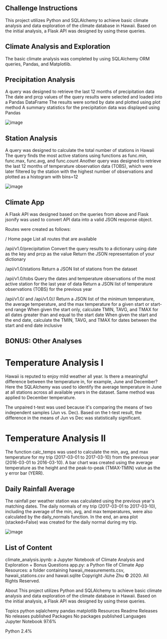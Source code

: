 ## Challenge Instructions
This project utilizes Python and SQLAlchemy to achieve basic climate analysis and data exploration of the climate database in Hawaii. Based on the initial analysis, a Flask API was designed by using these queries.

## Climate Analysis and Exploration
The basic climate analysis was completed by using SQLAlchemy ORM queries, Pandas, and Matplotlib.

## Precipitation Analysis
A query was designed to retrieve the last 12 months of precipitation data
The date and prcp values of the query results were selected and loaded into a Pandas DataFrame
The results were sorted by date and plotted using plot method
A summary statistics for the precipitation data was displayed using Pandas

![image](https://user-images.githubusercontent.com/79940751/119182642-2d43f100-ba41-11eb-947c-f44ec56b6cb3.png)



## Station Analysis
A query was designed to calculate the total number of stations in Hawaii
The query finds the most active stations using functions as func.min, func.max, func.avg, and func.count
Another query was designed to retrieve the last 12 months of temperature observation data (TOBS), which were later filtered by the station with the highest number of observations and plotted as a histogram with bins=12

![image](https://user-images.githubusercontent.com/79940751/119182711-46e53880-ba41-11eb-8db2-c7ff36fa33da.png)



## Climate App
A Flask API was designed based on the queries from above and Flask jsonify was used to convert API data into a valid JSON response object.

Routes were created as follows:

/
Home page
List all routes that are available


/api/v1.0/precipitation
Convert the query results to a dictionary using date as the key and prcp as the value
Return the JSON representation of your dictionary


/api/v1.0/stations
Return a JSON list of stations from the dataset


/api/v1.0/tobs
Query the dates and temperature observations of the most active station for the last year of data
Return a JSON list of temperature observations (TOBS) for the previous year


/api/v1.0/<start> and /api/v1.0/<start>/<end>
Return a JSON list of the minimum temperature, the average temperature, and the max temperature for a given start or start-end range
When given the start only, calculate TMIN, TAVG, and TMAX for all dates greater than and equal to the start date
When given the start and the end date, calculate the TMIN, TAVG, and TMAX for dates between the start and end date inclusive
 
 
## BONUS: Other Analyses
 
# Temperature Analysis I
Hawaii is reputed to enjoy mild weather all year. Is there a meaningful difference between the temperature in, for example, June and December? Here the SQLAlchemy was used to identify the average temperature in June at all stations across all available years in the dataset. Same method was applied to December temperature.

The unpaired t-test was used because it's comparing the means of two independent samples (Jun vs. Dec). Based on the t-test result, the difference in the means of Jun vs Dec was statistically significant.

# Temperature Analysis II
The function calc_temps was used to calculate the min, avg, and max temperature for my trip (2017-03-01 to 2017-03-10) from the previous year (2016-03-01 to 2016-03-10). A bar chart was created using the average temperature as the height and the peak-to-peak (TMAX-TMIN) value as the y error bar (YERR).



## Daily Rainfall Average
The rainfall per weather station was calculated using the previous year's matching dates. The daily normals of my trip (2017-03-01 to 2017-03-10), including the average of the min, avg, and max temperatures, were also calculated by the daily_normals function. In the end, an area plot (stacked=False) was created for the daily normal during my trip.
 
![image](https://user-images.githubusercontent.com/79940751/119182464-f241bd80-ba40-11eb-8909-4063c177b8bb.png)




## List of Content
climate_analysis.ipynb: a Jupyter Notebook of Climate Analysis and Exploration + Bonus Questions
app.py: a Python file of Climate App
Resources: a folder containing hawaii_measurements.csv, hawaii_stations.csv and hawaii.sqlite
Copyright
Jiuhe Zhu © 2020. All Rights Reserved.

About
This project utilizes Python and SQLAlchemy to achieve basic climate analysis and data exploration of the climate database in Hawaii. Based on the initial analysis, a Flask API was designed by using these queries.

Topics
python sqlalchemy pandas matplotlib
Resources
 Readme
Releases
No releases published
Packages
No packages published
Languages
Jupyter Notebook
97.6%
 
Python
2.4%
